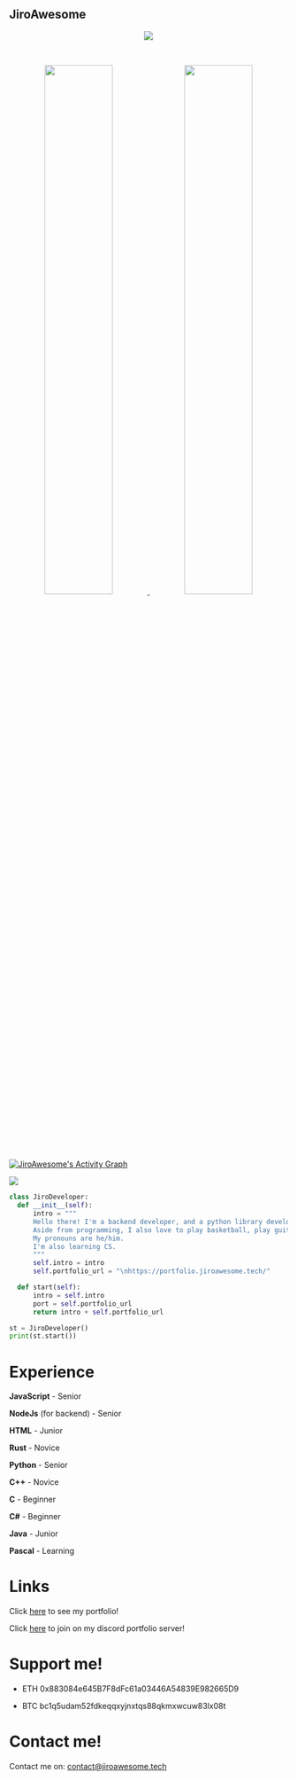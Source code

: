 ## JiroAwesome

<p>
  <div align="center">
     <img src="https://img.shields.io/badge/-Python-98b982?style=for-the-badge&logo=python&logoColor=98b982&labelColor=282828">
  </div>
</p>

<br/>
<p align="center">
  <a href="https://portfolio.jiroawesome.tech">
  <img width="49.5%" src="https://github-readme-stats.vercel.app/api?username=jiroawesome&show_icons=true&theme=gruvbox&hide_border=true" />
    <img width="49.5%" src="https://github-readme-streak-stats.herokuapp.com/?user=jiroawesome&theme=gruvbox&hide_border=true" />
  </a>
</p>
<br>

[![JiroAwesome's Activity Graph](https://activity-graph.herokuapp.com/graph?username=jiroawesome&custom_title=JiroAwesome's%20Contribution%20Graph&theme=gruvbox&bg_color=282828&hide_border=true&line=d1a01f&point=c58545)](https://portfolio.jiroawesome.tech/)

![](https://komarev.com/ghpvc/?username=jiroawesome&color=green)

```py
class JiroDeveloper:
  def __init__(self):
      intro = """
      Hello there! I'm a backend developer, and a python library developer. I like coding stuff. I'm 15 and my birthday is on November 20.
      Aside from programming, I also love to play basketball, play guitar, and I also love to cook.
      My pronouns are he/him.
      I'm also learning CS.
      """
      self.intro = intro
      self.portfolio_url = "\nhttps://portfolio.jiroawesome.tech/"

  def start(self):
      intro = self.intro
      port = self.portfolio_url
      return intro + self.portfolio_url

st = JiroDeveloper()
print(st.start())
```


# Experience

__JavaScript__ - Senior

__NodeJs__ (for backend) - Senior

__HTML__ - Junior

__Rust__ - Novice

__Python__ - Senior

__C++__ - Novice

__C__ - Beginner

__C#__ - Beginner

__Java__ - Junior

__Pascal__ - Learning

# Links


Click [here](https://www.jiroawesome.tech/) to see my portfolio!


Click [here](https://dsc.gg/jiro) to join on my discord portfolio server!

# Support me!

- ETH 0x883084e645B7F8dFc61a03446A54839E982665D9

- BTC bc1q5udam52fdkeqqxyjnxtqs88qkmxwcuw83lx08t


# Contact me!

Contact me on: contact@jiroawesome.tech
